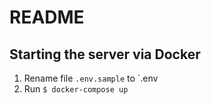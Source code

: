 # README

## Starting the server via Docker

1. Rename file `.env.sample` to `.env
2. Run `$ docker-compose up`
